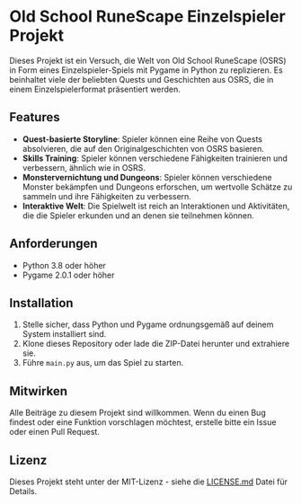 

# Old School RuneScape Einzelspieler Projekt

Dieses Projekt ist ein Versuch, die Welt von Old School RuneScape (OSRS) in Form eines Einzelspieler-Spiels mit Pygame in Python zu replizieren. Es beinhaltet viele der beliebten Quests und Geschichten aus OSRS, die in einem Einzelspielerformat präsentiert werden.

## Features

- **Quest-basierte Storyline**: Spieler können eine Reihe von Quests absolvieren, die auf den Originalgeschichten von OSRS basieren.
- **Skills Training**: Spieler können verschiedene Fähigkeiten trainieren und verbessern, ähnlich wie in OSRS.
- **Monstervernichtung und Dungeons**: Spieler können verschiedene Monster bekämpfen und Dungeons erforschen, um wertvolle Schätze zu sammeln und ihre Fähigkeiten zu verbessern.
- **Interaktive Welt**: Die Spielwelt ist reich an Interaktionen und Aktivitäten, die die Spieler erkunden und an denen sie teilnehmen können.

## Anforderungen

- Python 3.8 oder höher
- Pygame 2.0.1 oder höher

## Installation

1. Stelle sicher, dass Python und Pygame ordnungsgemäß auf deinem System installiert sind.
2. Klone dieses Repository oder lade die ZIP-Datei herunter und extrahiere sie.
3. Führe `main.py` aus, um das Spiel zu starten.

## Mitwirken

Alle Beiträge zu diesem Projekt sind willkommen. Wenn du einen Bug findest oder eine Funktion vorschlagen möchtest, erstelle bitte ein Issue oder einen Pull Request.

## Lizenz

Dieses Projekt steht unter der MIT-Lizenz - siehe die [LICENSE.md](LICENSE.md) Datei für Details.

